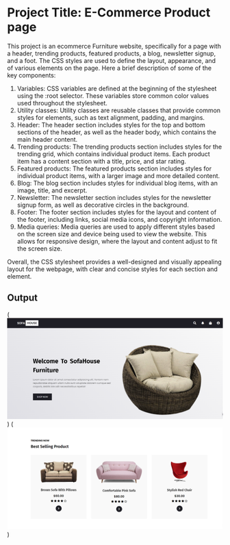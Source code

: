 # Project Title: E-Commerce Product page
This project is an ecommerce Furniture website, specifically for a page with a header, trending products, featured products, a blog, newsletter signup, and a foot. The CSS styles are used to define the layout, appearance, and of various elements on the page. Here a brief description of some of the key components:
1) Variables: CSS variables are defined at the beginning of the stylesheet using the :root selector. These variables store common color values used throughout the stylesheet.
2) Utility classes: Utility classes are reusable classes that provide common styles for elements, such as text alignment, padding, and margins.
3) Header: The header section includes styles for the top and bottom sections of the header, as well as the header body, which contains the main header content.
4) Trending products: The trending products section includes styles for the trending grid, which contains individual product items. Each product item has a content section with a title, price, and star rating.
5) Featured products: The featured products section includes styles for individual product items, with a larger image and more detailed content.
6) Blog: The blog section includes styles for individual blog items, with an image, title, and excerpt.
7) Newsletter: The newsletter section includes styles for the newsletter signup form, as well as decorative circles in the background.
8) Footer: The footer section includes styles for the layout and content of the footer, including links, social media icons, and copyright information.
9) Media queries: Media queries are used to apply different styles based on the screen size and device being used to view the website. This allows for responsive design, where the layout and content adjust to fit the screen size.

Overall, the CSS stylesheet provides a well-designed and visually appealing layout for the webpage, with clear and concise styles for each section and element.



## Output
(![Output 1](<images/Image 1.png>))
(![Output 2](<images/Image 2.png>))




